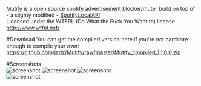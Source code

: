 Mutify is a open source spotify advertisement blocker/muter build on top of - a slighty modified - [SpotifyLocalAPI](http://spotify-local-api.googlecode.com)  
Licensed under the WTFPL (Do What the Fuck You Want to) license http://www.wtfpl.net/

#Download
You can get the compiled version here if you're not hardcore enough to compile your own:  
https://github.com/jariz/Mutify/raw/master/Mutify_compiled_1.1.0.0.zip

#Screenshots  
![screenshot](http://i.imgur.com/GU90xQj.png "Mutify doing what it says on the box") ![screenshot](http://i.imgur.com/gROqTWm.png "Screenshot") ![screenshot](http://i.imgur.com/UpfPa84.png "Settings")  
![screenshot](http://i.imgur.com/p1LY9WN.png)
